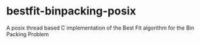 # bestfit-binpacking-posix

A posix thread based C implementation of the Best Fit algorithm for the Bin Packing Problem
